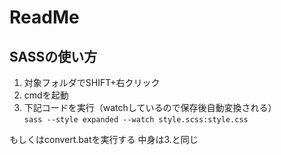 ﻿# ReadMe
## SASSの使い方
1. 対象フォルダでSHIFT+右クリック
2. cmdを起動
3. 下記コードを実行（watchしているので保存後自動変換される）  
`sass --style expanded --watch style.scss:style.css`

もしくはconvert.batを実行する
中身は3.と同じ

